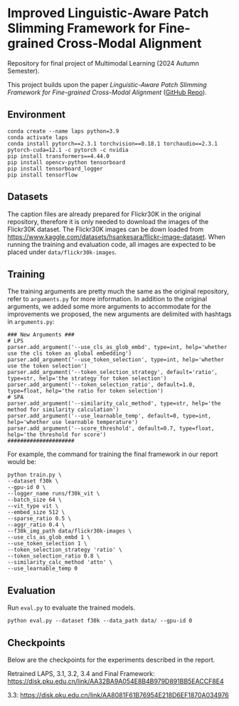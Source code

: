 # Improved Linguistic-Aware Patch Slimming Framework for Fine-grained Cross-Modal Alignment
Repository for final project of Multimodal Learning (2024 Autumn Semester).

This project builds upon the paper *Linguistic-Aware Patch Slimming Framework for Fine-grained Cross-Modal Alignment* ([GitHub Repo](https://github.com/CrossmodalGroup/LAPS)).

## Environment
```
conda create --name laps python=3.9
conda activate laps
conda install pytorch==2.3.1 torchvision==0.18.1 torchaudio==2.3.1 pytorch-cuda=12.1 -c pytorch -c nvidia
pip install transformers==4.44.0
pip install opencv-python tensorboard
pip install tensorboard_logger
pip install tensorflow
```

## Datasets
The caption files are already prepared for Flickr30K in the original repository, therefore it is only needed to download the images of the Flickr30K dataset. The Flickr30K images can be down loaded from https://www.kaggle.com/datasets/hsankesara/flickr-image-dataset. When running the training and evaluation code, all images are expected to be placed under ```data/flickr30k-images```.

## Training
The training arguments are pretty much the same as the original repository, refer to ```arguments.py``` for more information. In addition to the original arguments, we added some more arguments to accommodate for the improvements we proposed, the new arguments are delimited with hashtags in ```arguments.py```:
```
### New Arguments ###
# LPS
parser.add_argument('--use_cls_as_glob_embd', type=int, help='whether use the cls token as global embedding')
parser.add_argument('--use_token_selection', type=int, help='whether use the token selection')
parser.add_argument('--token_selection_strategy', default='ratio', type=str, help='the strategy for token selection')
parser.add_argument('--token_selection_ratio', default=1.0, type=float, help='the ratio for token selection')
# SPA
parser.add_argument('--similarity_calc_method', type=str, help='the method for similarity calculation')
parser.add_argument('--use_learnable_temp', default=0, type=int, help='whether use learnable temperature')
parser.add_argument('--score_threshold', default=0.7, type=float, help='the threshold for score')
#####################
```

For example, the command for training the final framework in our report would be:
```
python train.py \
--dataset f30k \
--gpu-id 0 \
--logger_name runs/f30k_vit \
--batch_size 64 \
--vit_type vit \
--embed_size 512 \
--sparse_ratio 0.5 \
--aggr_ratio 0.4 \
--f30k_img_path data/flickr30k-images \
--use_cls_as_glob_embd 1 \
--use_token_selection 1 \
--token_selection_strategy 'ratio' \
--token_selection_ratio 0.8 \
--similarity_calc_method 'attn' \
--use_learnable_temp 0
```

## Evaluation
Run ```eval.py``` to evaluate the trained models.
```
python eval.py --dataset f30k --data_path data/ --gpu-id 0
```

## Checkpoints
Below are the checkpoints for the experiments described in the report.

Retrained LAPS, 3.1, 3.2, 3.4 and Final Framework: https://disk.pku.edu.cn/link/AA32BA9A054E8B4B979D891BB5EACCF8E4

3.3: https://disk.pku.edu.cn/link/AA8081F61B76954E218D6EF1870A034976